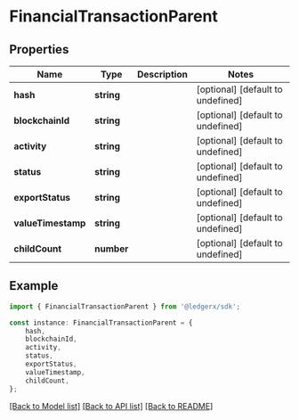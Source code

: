 # FinancialTransactionParent


## Properties

Name | Type | Description | Notes
------------ | ------------- | ------------- | -------------
**hash** | **string** |  | [optional] [default to undefined]
**blockchainId** | **string** |  | [optional] [default to undefined]
**activity** | **string** |  | [optional] [default to undefined]
**status** | **string** |  | [optional] [default to undefined]
**exportStatus** | **string** |  | [optional] [default to undefined]
**valueTimestamp** | **string** |  | [optional] [default to undefined]
**childCount** | **number** |  | [optional] [default to undefined]

## Example

```typescript
import { FinancialTransactionParent } from '@ledgerx/sdk';

const instance: FinancialTransactionParent = {
    hash,
    blockchainId,
    activity,
    status,
    exportStatus,
    valueTimestamp,
    childCount,
};
```

[[Back to Model list]](../README.md#documentation-for-models) [[Back to API list]](../README.md#documentation-for-api-endpoints) [[Back to README]](../README.md)
